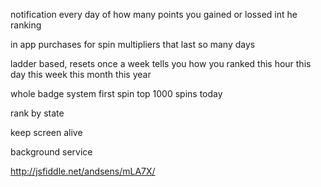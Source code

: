 notification every day of how many points you gained or lossed int he ranking


in app purchases for spin multipliers that last so many days

ladder based, resets once a week
	tells you how you ranked this hour
	this day
	this week
	this month
	this year

whole badge system
	first spin
	top 1000 spins today

rank by state

keep screen alive

background service

http://jsfiddle.net/andsens/mLA7X/